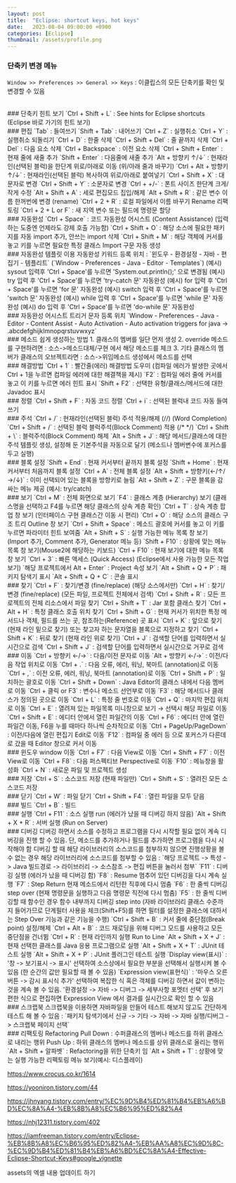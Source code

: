 ```yaml
---
layout: post
title:  "Eclipse: shortcut keys, hot keys"
date:   2023-08-04 09:00:00 +0900
categories: [Eclipse]
thumbnail: /assets/profile.png
---
```


### 단축키 변경 메뉴   
`Window >> Preferences >> General >> Keys` : 이클립스의 모든 단축키를 확인 및 변경할 수 있음   
   
<br />
### 단축키 힌트 보기   
`Ctrl + Shift + L` : See hints for Eclipse shortcuts (Eclipse 바로 가기의 힌트 보기)   
   
<br />
### 편집   
`Tab` : 들여쓰기   
`Shift + Tab` : 내어쓰기   
`Ctrl + Z` : 실행취소   
`Ctrl + Y` : 실행취소 되돌리기   
`Ctrl + D` : 한줄 삭제   
`Ctrl + Shift + Del` : 줄 끝까지 삭제   
`Ctrl + Del` : 다음 요소 삭제   
`Ctrl + Backspace` : 이전 요소 삭제   
`Ctrl + Shift + Enter` : 현재 줄에 새줄 추가   
`Shift + Enter` : 다음줄에 새줄 추가   
`Alt + 방향키 ↑/↓` : 현재라인(선택된 블럭)을 한단계 위로/아래로 이동 (위/아래 줄과 바꾸기)   
`Ctrl + Alt + 방향키 ↑/↓` : 현재라인(선택된 블럭) 복사하여 위로/아래로 붙여넣기   
`Ctrl + Shift + X` : 대문자로 변경   
`Ctrl + Shift + Y` : 소문자로 변경   
`Ctrl + +/-` : 폰트 사이즈 한단계 크게/작게 수정   
`Alt + Shift + A` : 세로 편집모드 집입/해제   
`Alt + Shift + R` : 같은 변수 이름 한꺼번에 변경 (rename)   
`Ctrl + 2 + R` : 로컬 파일에서 이름 바꾸기 Rename 리팩토링   
`Ctrl + 2 + L or F` : 새 지역 변수 또는 필드에 명령문 할당   
   
<br />
### 자동완성   
`Ctrl + Space` : 코드 자동완성 어시스트 (Content Assistance) (입력하는 도중엔 언제라도 강제 호출 가능함)   
`Ctrl + Shift + O` : 해당 소스에 필요한 패키지를 자동 import 추가, 안쓰는 import 삭제   
`Ctrl + Shift + M` : 해당 객체에 커서를 놓고 키를 누르면 필요한 특정 클래스 Import 구문 자동 생성   
   
<br />
### 자동완성 템플릿 이용   
자동완성 키워드 등록 위치 : `윈도우 - 환경설정 - 자바 - 편집기 - 템플리트` (`Window - Preferences - Java - Editor - Templates`)   
(예시) sysout 입력후 'Ctrl + Space'를 누르면 'System.out.println();' 으로 변경됨   
(예시) try 입력 후 'Ctrl + Space'를 누르면 'try-catch 문' 자동완성   
(예시) for 입력 후 'Ctrl + Space'를 누르면 'for 문' 자동완성   
(예시) switch 입력 후 'Ctrl + Space'를 누르면 'switch 문' 자동완성   
(예시) while 입력 후 'Ctrl + Space'를 누르면 'while 문' 자동완성   
(예시) do 입력 후 'Ctrl + Space'를 누르면 'do-while 문' 자동완성   
   
<br />
### 자동완성 어시스트 트리거 문자 등록 위치   
`Window - Preferences - Java - Editor - Content Assist - Auto Activation - Auto activation triggers for java → .abcdefghijklmnopqrstuvwxyz`   
   
<br />
### 메소드 쉽게 생성하는 방법   
1. 클래스의 멤버를 일단 먼저 생성   
2. override 메소드를 구현하려면 : 소스->메소드대체/구현 에서 해당 메소드를 체크   
3. 기타 클래스의 멤버가 클래스의 오브젝트라면 : 소스->위임메소드 생성에서 메소드를 선택   
   
<br />
### 해결방법   
`Ctrl + 1` : 빨간줄(에러) 해결방법 도우미 (컴파일 에러가 발생한 곳에서 Ctrl + 1을 누르면 컴파일 에러에 대한 해결책을 제시)  
`F2` : 컴파일 에러 줄에 커서를 놓고 이 키를 누르면 에러 힌트 표시   
`Shift + F2` : 선택한 유형/클래스/메서드에 대한 Javadoc 표시   
   
<br />
### 정렬   
`Ctrl + Shift + F` : 자동 코드 정렬   
`Ctrl + i` : 선택된 블럭내 코드 자동 들여쓰기   
   
<br />
### 주석   
`Ctrl + /` : 현재라인(선택된 블럭) 주석 적용/해제 (//) (Word Completion)   
`Ctrl + Shift + /` : 선택된 블럭 블럭주석(Block Comment) 적용 (/* */)   
`Ctrl + Shift + \` : 블럭주석(Block Comment) 해제   
`Alt + Shift + J` : 해당 메서드/클래스에 대한 주석 템플릿 생성, 설정해 둔 기본주석을 자동으로 달기 (메소드나 멤버변수에 포커스를 두고 실행)   
   
<br />
### 블록 설정   
`Shift + End` : 현재 커서부터 끝까지 블록 설정   
`Shift + Home` : 현재 커서부터 처음까지 블록 설정   
`Ctrl + A` : 전체 블록 설정   
`Alt + Shift + 방향키(←/↑/→/↓)` : 이미 선택되어 있는 블록을 방향키로 늘림   
`Alt + Shift + Z` : 구문 블록을 감싸는 메뉴 제공 (예시: try/catch)   
   
<br />
### 보기   
`Ctrl + M` : 전체 화면으로 보기   
`F4` : 클래스 계층 (Hierarchy) 보기 (클래스명을 선택하고 F4를 누르면 해당 클래스의 상속 계층 확인)   
`Ctrl + T` : 상속 계층 팝업 창 보기 (인터페이스 구현 클래스간 이동 시 편리)   
`Ctrl + O` : 해당 소스의 클래스 구조 트리 Outline 창 보기   
`Ctrl + Shift + Space` : 메소드 괄호에 커서를 놓고 이 키를 누르면 파라미터 힌트 보여줌   
`Alt + Shift + S` : 실행 가능한 메뉴 목록 창 보기(Import 추가, Comment 추가, Generator 메뉴 등)   
`Shift + F10` : 상황에 맞는 메뉴 목록 창 보기(Mouse2에 해당하는 키보드)   
`Ctrl + F10` : 현재 보기에 대한 메뉴 목록 창 보기   
`Ctrl + 3` : 빠른 액세스 (Quick Access) (Eclipse에서 사용 가능한 모든 작업 보기)   
`해당 프로젝트에서 Alt + Enter` : Project 속성 보기   
`Alt + Shift + Q + P` : 패키지 탐색기 표시   
`Alt + Shift + Q + C` : 콘솔 표시   
   
<br />
### 찾기   
`Ctrl + F` : 찾기/변경 (fine/replace) (해당 소스에서만)   
`Ctrl + H` : 찾기/변경 (fine/replace) (모든 파일, 프로젝트 전체에서 검색)   
`Ctrl + Shift + R` : 모든 프로젝트의 전체 리소스에서 파일 찾기   
`Ctrl + Shift + T` : Jar 포함 클래스 찾기   
`Ctrl + Alt + H` : 특정 클래스 호출 위치 찾기   
`Ctrl + Shift + G` : 현재 커서가 위치한 특정 메서드나 객체, 필드를 쓰는 곳, 참조하는(Reference) 곳 표시   
`Ctrl + K` : 앞으로 찾기 (현재 라인 밑으로 찾기) 또는 찾고자 하는 문자열을 블록으로 지정하고 찾기   
`Ctrl + Shift + K` : 뒤로 찾기 (현재 라인 위로 찾기)   
`Ctrl + J` : 검색할 단어를 입력하면서 실시간으로 검색   
`Ctrl + Shift + J` : 검색할 단어를 입력하면서 실시간으로 거꾸로 검색   
   
<br />
### 이동
`Ctrl + 방향키 ←/→` : 다음/이전 문자로 이동   
`Alt + 방향키 ←/→` : 이전/다음 작업 위치로 이동   
`Ctrl + .` : 다음 오류, 에러, 워닝, 북마트 (annotation)로 이동   
`Ctrl + ,` : 이전 오류, 에러, 워닝, 북마트 (annotation)로 이동   
`Ctrl + Shift + P` : 일치하는 괄호로 이동   
`Ctrl + Shift + Down` : Java Editor의 클래스 내에서 다음 멤버로 이동   
`Ctrl + 클릭 or F3` : 변수나 메소드 선언부로 이동   
`F3` : 해당 메서드나 클래스가 정의된 곳으로 이동   
`Ctrl + L` : 특정 줄 번호로 이동   
`Ctrl + Q` : 마지막 편집 위치로 이동   
`Ctrl + E` : 열려져 있는 파일목록 미니창으로 보기 → 선택시 해당 파일로 이동   
`Ctrl + Shift + E` : 에디터 안에서 열린 파일간의 이동   
`Ctrl + F6` : 에디터 안에 열린 파일간 이동, F6을 누를 때마다 하나씩 순차적으로 이동   
`Ctrl + PageUp/PageDown` : 이전/다음에 열린 편집기 Edit로 이동   
`F12` : 컴파일 중 에러 등 으로 포커스가 다른데로 갔을 때 Editor 창으로 커서 이동   
   
<br />
### 윈도우 window 이동   
`Ctrl + F7` : 다음 View로 이동   
`Ctrl + Shift + F7` : 이전 View로 이동   
`Ctrl + F8` : 다음 퍼스펙티브 Perspective로 이동   
`F10` : 메뉴창을 활성화   
`Ctrl + N` : 새로운 파일 및 프로젝트 생성   
   
<br />
### 저장   
`Ctrl + S` : 소스코드 저장 (현재 파일만)   
`Ctrl + Shift + S` : 열려진 모든 소스코드 저장   
   
<br />
### 닫기   
`Ctrl + W` : 파일 닫기   
`Ctrl + Shift + F4` : 열린 파일을 모두 닫음   
   
<br />
### 빌드   
`Ctrl + B` : 빌드   
   
<br />
### 실행   
`Ctrl + F11` : 소스 실행 run (에러가 났을 때 디버깅 하지 않음)   
`Alt + Shift + X + R` : 서버 실행 (Run on Server)   
   
<br />
### 디버깅   
디버깅 하면서 소스를 수정하고 프로그램을 다시 시작할 필요 없이 계속 디버깅을 진행 할 수 있음. 단, 메소드를 추가하거나 필드를 추가하면 프로그램을 다시 시작해야 함   
디버깅 할 때 해당 라이브러리의 소스코드를 첨부하지 않으면 진행상황을 볼 수 없는 경우 해당 라이브러리에 소스코드를 첨부할 수 있음 : `해당 프로젝트 -> 특성 -> Java 빌드경로 -> 라이브러리 -> 소스참조 -> 편집 버튼을 눌러서 첨부`   
`F11` : 디버깅 실행 (에러가 났을 때 디버깅 함)   
`F8` : Resume 멈추어 있던 디버깅을 다시 계속 실행   
`F7` : Step Return 현재 메소드에서 리턴한 직후에 다시 멈춤   
`F6` : 한 줄씩 디버깅 step over (현재 명령문을 실행하고 다음 명령문 직전에 다시 멈춤)   
`F5` : 한 줄씩 디버깅할 때 함수인 경우 함수 내부까지 디버깅 step into (자바 라이브러리 클래스 수준까지 들어가므로 단계필터 사용을 체크(Shift+F5)를 하면 필터를 설정한 클래스에 대하서는 Step Over 기능과 같은 기능을 수행)   
`Ctrl + Shift + B` : 커서 줄에 중단점(Break point) 설정/해제   
`Ctrl + Alt + B` : 코드 재로딩을 위해 디버그 모드를 사용하고 모든 중단점을 건너뜀   
`Ctrl + R` : 현재 라인까지 실행 Run to Line   
`Alt + Shift + X + J` : 현재 선택한 클래스를 Java 응용 프로그램으로 실행   
`Alt + Shift + X + T` : JUnit 테스트 실행   
`Alt + Shift + X + P` : JUnit 플러그인 테스트 실행   
`Display view(표시)` : '창 -> 보기표시 -> 표시' 선택하여 소스상에서 필요한 부분을 선택해서 실행시켜 볼 수 있음 (한 순간의 값만 필요할 때 볼 수 있음)   
`Expression view(표현식)` : '마우스 오른버튼 -> 감시 표시식 추가' 선택하여 복잡한 식 혹은 객체를 디버깅 하면서 값이 변하는 것을 계속 볼 수 있음. '환경설정 -> 자바 -> 디버그 -> 세부사항 포멧터 선택' 후 보기 편한 식으로 편집하면 Expression View 에서 결과를 실시간으로 확인 할 수 있음   
   
<br />
### 스크랩북   
스크랩북을 이용하면 자바파일을 만들어 테스트 해보지 않고도 간단하게 테스트 해 볼 수 있음 : `패키지 탐색기에서 신규 -> 기타 -> 자바 -> 자바 실행/디버그 -> 스크랩북 페이지 선택`   
   
<br />
### 리팩토링 Refactoring   
Pull Down : 수퍼클래스의 멤버나 메소드를 하위 클래스로 내리는 행위   
Push Up : 하위 클래스의 멤버나 메소드를 상위 클래스로 올리는 행위   
`Alt + Shift + 알파벳` : Refactoring을 위한 단축키 임   
`Alt + Shift + T` : 상황에 맞는 실행 가능한 리펙토링 메뉴 보기(예시: 디스플레이)   
   

https://www.crocus.co.kr/1614   
   
https://yooniron.tistory.com/44   
   
https://jhnyang.tistory.com/entry/%EC%9D%B4%ED%81%B4%EB%A6%BD%EC%8A%A4-%EB%8B%A8%EC%B6%95%ED%82%A4   
   
https://nhj12311.tistory.com/402   
   
https://iamfreeman.tistory.com/entry/Eclipse-%EB%8B%A8%EC%B6%95%ED%82%A4-%EB%AA%A8%EC%9D%8C-%EC%9D%B4%ED%81%B4%EB%A6%BD%EC%8A%A4-Effective-Eclipse-Shortcut-Keys#google_vignette   
   
assets의 엑셀 내용 업데이트 하기   

